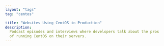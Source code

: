 ```yaml
---
layout: "tags"
tag: "centos"

title: "Websites Using CentOS in Production"
description:
  Podcast episodes and interviews where developers talk about the pros and cons
  of running CentOS on their servers.
---
```

